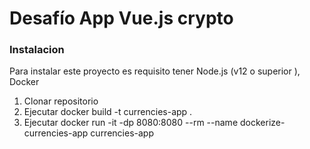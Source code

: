 # Desafío App Vue.js crypto

### Instalacion

Para instalar este proyecto es requisito tener Node.js (v12 o superior ), Docker

1. Clonar repositorio
2. Ejecutar docker build -t currencies-app .
3. Ejecutar docker run -it -dp 8080:8080 --rm --name dockerize-currencies-app currencies-app